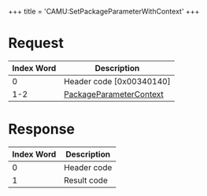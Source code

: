 +++
title = 'CAMU:SetPackageParameterWithContext'
+++

# Request

| Index Word | Description                                                                   |
|------------|-------------------------------------------------------------------------------|
| 0          | Header code \[0x00340140\]                                                    |
| 1-2        | [PackageParameterContext](Camera_Services#PackageParameterContext "wikilink") |

# Response

| Index Word | Description |
|------------|-------------|
| 0          | Header code |
| 1          | Result code |
